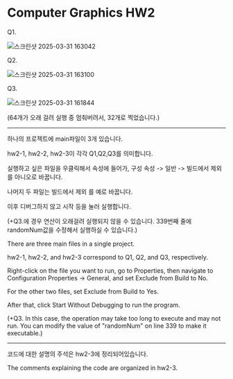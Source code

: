 # Computer Graphics HW2

Q1.

![스크린샷 2025-03-31 163042](https://github.com/user-attachments/assets/87c26677-6aba-48f2-9edb-b3418498fad0)


Q2.

![스크린샷 2025-03-31 163100](https://github.com/user-attachments/assets/054f37bf-2573-403a-aedb-10a64770cdf8)


Q3.

![스크린샷 2025-03-31 161844](https://github.com/user-attachments/assets/fbfad98e-5df8-497b-abc0-a8caa8d5f451)

(64개가 오래 걸려 실행 중 멈춰버려서, 32개로 찍었습니다.)

----------------------------------------------------

하나의 프로젝트에 main파일이 3개 있습니다. 

hw2-1, hw2-2, hw2-3이 각각 Q1,Q2,Q3를 의미합니다.

실행하고 싶은 파일을 우클릭해서 속성에 들어가, 구성 속성 -> 일반 -> 빌드에서 제외 를 아니오로 바꿉니다.

나머지 두 파일는 빌드에서 제외 를 예로 바꿉니다.

이후 디버그하지 않고 시작 등을 눌러 실행합니다.

(+Q3.에 경우 연산이 오래걸려 실행되지 않을 수 있습니다. 339번째 줄에 randomNum값을 수정해서 실행하실 수 있습니다.)


There are three main files in a single project.

hw2-1, hw2-2, and hw2-3 correspond to Q1, Q2, and Q3, respectively.

Right-click on the file you want to run, go to Properties, then navigate to Configuration Properties → General, and set Exclude from Build to No.

For the other two files, set Exclude from Build to Yes.

After that, click Start Without Debugging to run the program.

(+Q3. In this case, the operation may take too long to execute and may not run. You can modify the value of "randomNum" on line 339 to make it executable.)

----------------------------------------------------

코드에 대한 설명의 주석은 hw2-3에 정리되어있습니다.

The comments explaining the code are organized in hw2-3.
